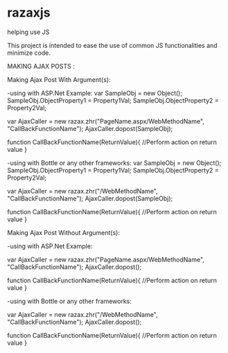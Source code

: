 # razaxjs
helping use JS

This project is intended to ease the use of common JS functionalities and minimize code.

MAKING AJAX POSTS :

Making Ajax Post With Argument(s):

-using with ASP.Net Example:
  var SampleObj = new Object();
  SampleObj.ObjectProperty1 = Property1Val;
  SampleObj.ObjectProperty2 = Property2Val;
  
  var AjaxCaller = new razax.zhr("PageName.aspx/WebMethodName", "CallBackFunctionName");
  AjaxCaller.dopost(SampleObj);
  
  function CallBackFunctionName(ReturnValue){
    //Perform action on return value
  }

-using with Bottle or any other frameworks:
  var SampleObj = new Object();
  SampleObj.ObjectProperty1 = Property1Val;
  SampleObj.ObjectProperty2 = Property2Val;
  
  var AjaxCaller = new razax.zhr("/WebMethodName", "CallBackFunctionName");
  AjaxCaller.dopost(SampleObj);
  
  function CallBackFunctionName(ReturnValue){
    //Perform action on return value
  }

Making Ajax Post Without Argument(s):

-using with ASP.Net Example:

  var AjaxCaller = new razax.zhr("PageName.aspx/WebMethodName", "CallBackFunctionName");
  AjaxCaller.dopost();
  
  function CallBackFunctionName(ReturnValue){
    //Perform action on return value
  }

-using with Bottle or any other frameworks:
  
  var AjaxCaller = new razax.zhr("/WebMethodName", "CallBackFunctionName");
  AjaxCaller.dopost();
  
  function CallBackFunctionName(ReturnValue){
    //Perform action on return value
  }
